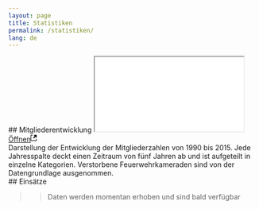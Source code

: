 ```yaml
---
layout: page
title: Statistiken
permalink: /statistiken/
lang: de
---
```


<div class="row">

<div class="col-md-6" markdown="1">
## Mitgliederentwicklung
<iframe sandbox="allow-popups allow-scripts allow-forms allow-same-origin" src="/charts/mitgliederentwicklung" marginwidth="0" marginheight="0" scrolling="no"></iframe>
<div class="chart-pop">
<a target="_blank" title="Mitgliederentwicklung in einem neuen Fenster öffnen" href="/charts/mitgliederentwicklung">Öffnen<svg height="16" width="12"><path d="M11 10h1v3c0 0.55-0.45 1-1 1H1c-0.55 0-1-0.45-1-1V3c0-0.55 0.45-1 1-1h3v1H1v10h10V10zM6 2l2.25 2.25-3.25 3.25 1.5 1.5 3.25-3.25 2.25 2.25V2H6z"></path></svg></a>
</div>
<div class="chart-info">
Darstellung der Entwicklung der Mitgliederzahlen von 1990 bis 2015. Jede Jahresspalte deckt einen Zeitraum von fünf Jahren ab und ist aufgeteilt in einzelne Kategorien. Verstorbene Feuerwehrkameraden sind von der Datengrundlage ausgenommen.
</div>
</div>

<div class="col-md-6" markdown="1">
## Einsätze

>>Daten werden momentan erhoben und sind bald verfügbar
</div>

</div>
